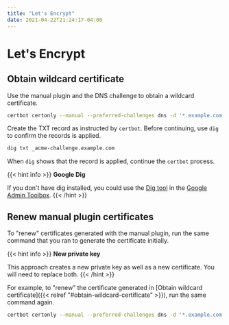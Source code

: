 ```yaml
---
title: "Let's Encrypt"
date: 2021-04-22T21:24:17-04:00
---
```


# Let's Encrypt

## Obtain wildcard certificate

Use the manual plugin and the DNS challenge to obtain a wildcard certificate.

```bash
certbot certonly --manual --preferred-challenges dns -d '*.example.com'
```

Create the TXT record as instructed by `certbot`. Before continuing, use `dig`
to confirm the records is applied.

```bash
dig txt _acme-challenge.example.com
```

When `dig` shows that the record is applied, continue the `certbot` process.

{{< hint info >}}
**Google Dig**

If you don't have dig installed, you could use the
[Dig tool](https://toolbox.googleapps.com/apps/dig/#TXT/) in the [Google
Admin Toolbox](https://toolbox.googleapps.com/apps/main/).
{{< /hint >}}

## Renew manual plugin certificates

To "renew" certificates generated with the manual plugin, run the same command
that you ran to generate the certificate initially.

{{< hint info >}}
**New private key**

This approach creates a new private key as well as a new certificate.
You will need to replace both.
{{< /hint >}}

For example, to "renew" the certificate generated in
[Obtain wildcard certificate]({{< relref "#obtain-wildcard-certificate" >}}),
run the same command again.

```bash
certbot certonly --manual --preferred-challenges dns -d '*.example.com'
```
